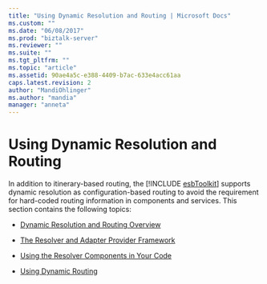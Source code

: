 ```yaml
---
title: "Using Dynamic Resolution and Routing | Microsoft Docs"
ms.custom: ""
ms.date: "06/08/2017"
ms.prod: "biztalk-server"
ms.reviewer: ""
ms.suite: ""
ms.tgt_pltfrm: ""
ms.topic: "article"
ms.assetid: 90ae4a5c-e388-4409-b7ac-633e4acc61aa
caps.latest.revision: 2
author: "MandiOhlinger"
ms.author: "mandia"
manager: "anneta"
---
```

# Using Dynamic Resolution and Routing
In addition to itinerary-based routing, the [!INCLUDE [esbToolkit](../includes/esbtoolkit-md.md)] supports dynamic resolution as configuration-based routing to avoid the requirement for hard-coded routing information in components and services. This section contains the following topics:  
  
-   [Dynamic Resolution and Routing Overview](../esb-toolkit/dynamic-resolution-and-routing-overview.md)  
  
-   [The Resolver and Adapter Provider Framework](../esb-toolkit/the-resolver-and-adapter-provider-framework.md)  
  
-   [Using the Resolver Components in Your Code](../esb-toolkit/using-the-resolver-components-in-your-code.md)  
  
-   [Using Dynamic Routing](../esb-toolkit/using-dynamic-routing.md)